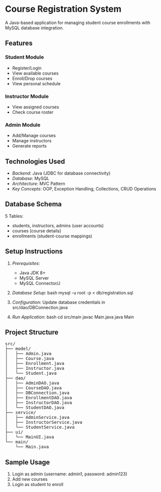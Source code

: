 # Course Registration System

A Java-based application for managing student course enrollments with MySQL database integration.

## Features

### Student Module
- Register/Login
- View available courses
- Enroll/Drop courses
- View personal schedule

### Instructor Module
- View assigned courses
- Check course roster

### Admin Module
- Add/Manage courses
- Manage instructors
- Generate reports

## Technologies Used
- *Backend*: Java (JDBC for database connectivity)
- *Database*: MySQL
- *Architecture*: MVC Pattern
- *Key Concepts*: OOP, Exception Handling, Collections, CRUD Operations

## Database Schema
5 Tables: 
- students, instructors, admins (user accounts)
- courses (course details) 
- enrollments (student-course mappings)

## Setup Instructions

1. *Prerequisites*:
   - Java JDK 8+
   - MySQL Server
   - MySQL Connector/J

2. *Database Setup*:
   bash
   mysql -u root -p < db/registration.sql
   

3. *Configuration*:
   Update database credentials in src/dao/DBConnection.java

4. *Run Application*:
   bash
   cd src/main
   javac Main.java
   java Main
   

## Project Structure

<pre>
src/
├── model/
│   ├── Admin.java
│   ├── Course.java
│   ├── Enrollment.java
│   ├── Instructor.java
│   └── Student.java
├── dao/
│   ├── AdminDAO.java
│   ├── CourseDAO.java
│   ├── DBConnection.java
│   ├── EnrollmentDAO.java
│   ├── InstructorDAO.java
│   └── StudentDAO.java
├── service/
│   ├── AdminService.java
│   ├── InstructorService.java
│   └── StudentService.java
├── ui/
│   └── MainUI.java
└── main/
    └── Main.java
</pre>

## Sample Usage
1. Login as admin (username: admin1, password: admin123)
2. Add new courses
3. Login as student to enroll

